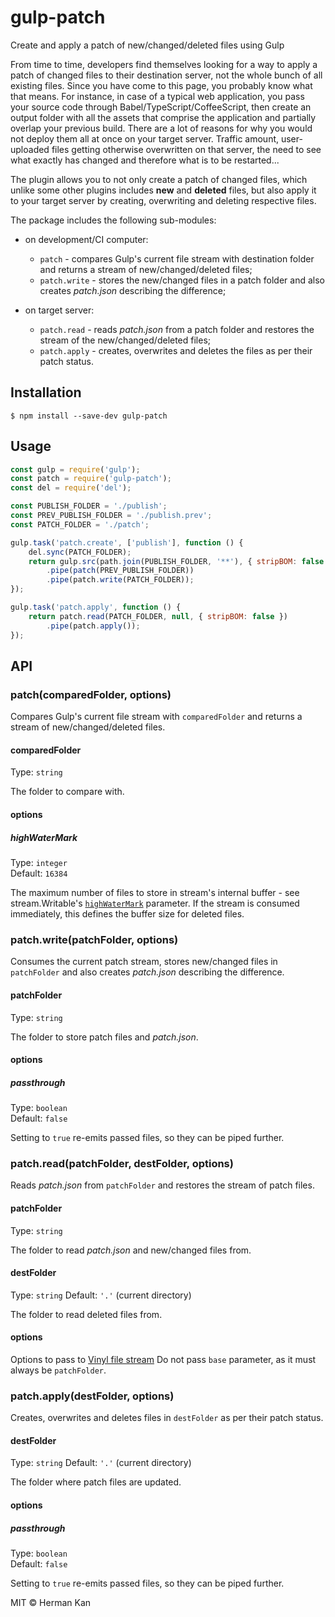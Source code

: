 # gulp-patch
Create and apply a patch of new/changed/deleted files using Gulp

From time to time, developers find themselves looking for a way to apply a patch of changed files to their destination server, not the whole bunch of all existing files. Since you have come to this page, you probably know what that means. For instance, in case of a typical web application, you pass your source code through Babel/TypeScript/CoffeeScript, then create an output folder with all the assets that comprise the application and partially overlap your previous build. There are a lot of reasons for why you would not deploy them all at once on your target server. Traffic amount, user-uploaded files getting otherwise overwritten on that server, the need to see what exactly has changed and therefore what is to be restarted...

The plugin allows you to not only create a patch of changed files, which unlike some other plugins includes **new** and **deleted** files, but also apply it to your target server by creating, overwriting and deleting respective files.

The package includes the following sub-modules:

- on development/CI computer:

  * `patch` - compares Gulp's current file stream with destination folder and returns a stream of new/changed/deleted files;
  * `patch.write` - stores the new/changed files in a patch folder and also creates *patch.json* describing the difference;

- on target server:

  * `patch.read` - reads *patch.json* from a patch folder and restores the stream of the new/changed/deleted files;
  * `patch.apply` - creates, overwrites and deletes the files as per their patch status.


## Installation

```
$ npm install --save-dev gulp-patch
```

## Usage

```js
const gulp = require('gulp');
const patch = require('gulp-patch');
const del = require('del');

const PUBLISH_FOLDER = './publish';
const PREV_PUBLISH_FOLDER = './publish.prev';
const PATCH_FOLDER = './patch';

gulp.task('patch.create', ['publish'], function () {
	del.sync(PATCH_FOLDER);
	return gulp.src(path.join(PUBLISH_FOLDER, '**'), { stripBOM: false })
		.pipe(patch(PREV_PUBLISH_FOLDER))
		.pipe(patch.write(PATCH_FOLDER));
});

gulp.task('patch.apply', function () {
	return patch.read(PATCH_FOLDER, null, { stripBOM: false })
		.pipe(patch.apply());
});
```

## API

### patch(comparedFolder, options)

Compares Gulp's current file stream with `comparedFolder` and returns a stream of new/changed/deleted files.

#### comparedFolder

Type: `string`

The folder to compare with.

#### options

##### highWaterMark

Type: `integer`  
Default: `16384`

The maximum number of files to store in stream's internal buffer - see stream.Writable's [`highWaterMark`](https://nodejs.org/api/stream.html#stream_new_stream_writable_options) parameter. If the stream is consumed immediately, this defines the buffer size for deleted files.

### patch.write(patchFolder, options)

Consumes the current patch stream, stores new/changed files in `patchFolder` and also creates *patch.json* describing the difference.

#### patchFolder

Type: `string`

The folder to store patch files and *patch.json*.

#### options

##### passthrough

Type: `boolean`  
Default: `false`

Setting to `true` re-emits passed files, so they can be piped further.

### patch.read(patchFolder, destFolder, options)

Reads *patch.json* from `patchFolder` and restores the stream of patch files.

#### patchFolder

Type: `string`

The folder to read *patch.json* and new/changed files from.

#### destFolder

Type: `string` 
Default: `'.'` (current directory)

The folder to read deleted files from.

#### options

Options to pass to [Vinyl file stream](https://github.com/gulpjs/vinyl-fs#options) Do not pass `base` parameter, as it must always be `patchFolder`.

### patch.apply(destFolder, options)

Creates, overwrites and deletes files in `destFolder` as per their patch status.

#### destFolder

Type: `string` 
Default: `'.'` (current directory)

The folder where patch files are updated.

#### options

##### passthrough

Type: `boolean`  
Default: `false`

Setting to `true` re-emits passed files, so they can be piped further.


MIT © Herman Kan
